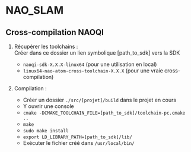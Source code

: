 NAO_SLAM
========

Cross-compilation NAOQI
-----------------------

1. Récupérer les toolchains :  
Créer dans ce dossier un lien symbolique [path_to_sdk] vers la SDK
    * `naoqi-sdk-X.X.X-linux64` (pour une utilisation en local)
    * `linux64-nao-atom-cross-toolchain-X.X.X` (pour une vraie cross-compilation)

2. Compilation :  
    * Créer un dossier `./src/[projet]/build` dans le projet en cours
    * Y ouvrir une console
    * `cmake -DCMAKE_TOOLCHAIN_FILE=[path_to_sdk]/toolchain-pc.cmake ..`
    * `make`
    * `sudo make install`
    * `export LD_LIBRARY_PATH=[path_to_sdk]/lib/`
    * Exécuter le fichier créé dans `/usr/local/bin/`